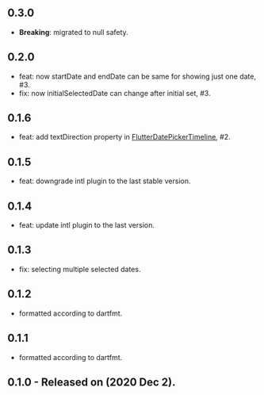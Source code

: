 ## 0.3.0
* **Breaking**: migrated to null safety.

## 0.2.0
* feat: now startDate and endDate can be same for showing just one date, #3.
* fix: now initialSelectedDate can change after initial set, #3.

## 0.1.6
* feat: add textDirection property in [FlutterDatePickerTimeline](https://github.com/sobimor/flutter_date_picker_timeline/blob/master/lib/src/flutter_date_picker_timeline_widget.dart), #2.

## 0.1.5
* feat: downgrade intl plugin to the last stable version.

## 0.1.4
* feat: update intl plugin to the last version.

## 0.1.3
* fix: selecting multiple selected dates.

## 0.1.2
* formatted according to dartfmt.

## 0.1.1
* formatted according to dartfmt.

## 0.1.0 - Released on (2020 Dec 2).
